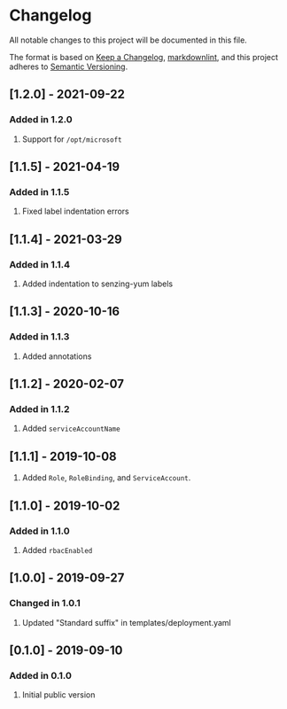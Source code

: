 # Changelog

All notable changes to this project will be documented in this file.

The format is based on [Keep a Changelog](https://keepachangelog.com/en/1.0.0/),
[markdownlint](https://dlaa.me/markdownlint/),
and this project adheres to [Semantic Versioning](https://semver.org/spec/v2.0.0.html).

## [1.2.0] - 2021-09-22

### Added in 1.2.0

1. Support for `/opt/microsoft`

## [1.1.5] - 2021-04-19

### Added in 1.1.5

1. Fixed label indentation errors

## [1.1.4] - 2021-03-29

### Added in 1.1.4

1. Added indentation to senzing-yum labels

## [1.1.3] - 2020-10-16

### Added in 1.1.3

1. Added annotations

## [1.1.2] - 2020-02-07

### Added in 1.1.2

1. Added `serviceAccountName`

## [1.1.1] - 2019-10-08

1. Added `Role`, `RoleBinding`, and `ServiceAccount`.

## [1.1.0] - 2019-10-02

### Added in 1.1.0

1. Added `rbacEnabled`

## [1.0.0] - 2019-09-27

### Changed in 1.0.1

1. Updated "Standard suffix" in templates/deployment.yaml

## [0.1.0] - 2019-09-10

### Added in 0.1.0

1. Initial public version
